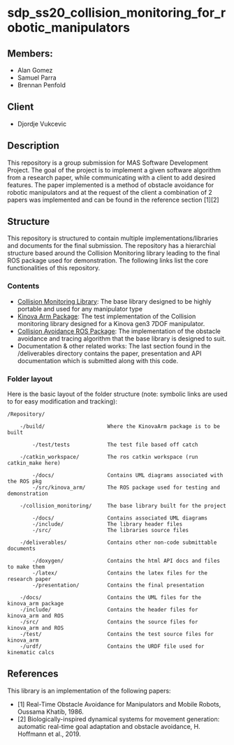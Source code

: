 # sdp_ss20_collision_monitoring_for_robotic_manipulators
## Members:
- Alan Gomez
- Samuel Parra
- Brennan Penfold

## Client
- Djordje Vukcevic

## Description
This repository is a group submission for MAS Software Development Project. The
goal of the project is to implement a given software algorithm from a research
paper, while communicating with a client to add desired features. The paper
implemented is a method of obstacle avoidance for robotic manipulators and 
at the request of the client a combination of 2 papers was implemented and can
be found in the reference section \[1\]\[2\]

## Structure
This repository is structured to contain multiple implementations/libraries and
documents for the final submission. The repository has a hierarchial structure
based around the Collision Monitoring library leading to the final ROS package
used for demonstration. The following links list the core functionalities of
this repository.

### Contents
- [Collision Monitoring Library](http://github.com/broccan/sdp_ss20_collision_monitoring_for_robotic_manipulators/blob/master/collision_monitoring/README.md):
    The base library designed to be highly portable and used for any manipulator type
- [Kinova Arm Package](http://github.com/broccan/sdp_ss20_collision_monitoring_for_robotic_manipulators/blob/master/src/README.md):
    The test implementation of the Collision monitoring library designed for a
    Kinova gen3 7DOF manipulator.
- [Collision Avoidance ROS Package](http://github.com/broccan/sdp_ss20_collision_monitoring_for_robotic_manipulators/blob/master/catkin_workspace/README.md):
    The implementation of the obstacle avoidance and tracing algorithm that the
    base library is designed to suit.
- Documentation & other related works: 
    The last section found in the /deliverables directory contains the paper,
    presentation and API documentation which is submitted along with this code.



### Folder layout
Here is the basic layout of the folder
structure (note: symbolic links are used to for easy modification and tracking):

    /Repository/

        -/build/                    Where the KinovaArm package is to be built

            -/test/tests            The test file based off catch

        -/catkin_workspace/         The ros catkin workspace (run catkin_make here)

            -/docs/                 Contains UML diagrams associated with the ROS pkg
            -/src/kinova_arm/       The ROS package used for testing and demonstration

        -/collision_monitoring/     The base library built for the project

            -/docs/                 Contains associated UML diagrams
            -/include/              The library header files
            -/src/                  The libraries source files

        -/deliverables/             Contains other non-code submittable documents

            -/doxygen/              Contains the html API docs and files to make them
            -/latex/                Contains the latex files for the research paper
            -/presentation/         Contains the final presentation

        -/docs/                     Contains the UML files for the kinova_arm package
        -/include/                  Contains the header files for kinova_arm and ROS
        -/src/                      Contains the source files for kinova_arm and ROS
        -/test/                     Contains the test source files for kinova_arm
        -/urdf/                     Contains the URDF file used for kinematic calcs


## References
This library is an implementation of the following papers:

* [1] Real-Time Obstacle Avoidance for Manipulators and Mobile Robots, Oussama Khatib, 1986.
* [2] Biologically-inspired dynamical systems for movement generation: automatic real-time goal adaptation and obstacle avoidance, H. Hoffmann et al., 2019.
